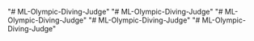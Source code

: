 "# ML-Olympic-Diving-Judge" 
"# ML-Olympic-Diving-Judge" 
"# ML-Olympic-Diving-Judge" 
"# ML-Olympic-Diving-Judge" 
"# ML-Olympic-Diving-Judge" 

